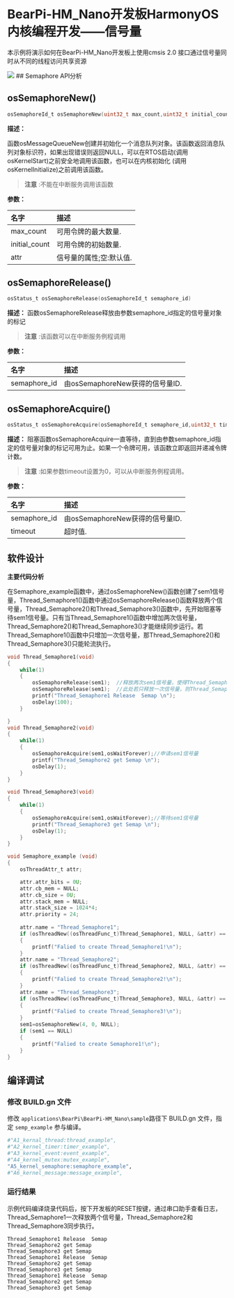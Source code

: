 # BearPi-HM_Nano开发板HarmonyOS内核编程开发——信号量
本示例将演示如何在BearPi-HM_Nano开发板上使用cmsis 2.0 接口通过信号量同时从不同的线程访问共享资源

<img src = "https://gitee.com/bearpi/bearpi-hm_nano/raw/master/applications/BearPi/BearPi-HM_Nano/docs/figures/00_public/BearPi-HM_Nano.png">
## Semaphore API分析

## osSemaphoreNew()

```c
osSemaphoreId_t osSemaphoreNew(uint32_t max_count,uint32_t initial_count,const osSemaphoreAttr_t *attr)
```
**描述：**

函数osMessageQueueNew创建并初始化一个消息队列对象。该函数返回消息队列对象标识符，如果出现错误则返回NULL，可以在RTOS启动(调用 osKernelStart)之前安全地调用该函数，也可以在内核初始化 (调用 osKernelInitialize)之前调用该函数。
> **注意** :不能在中断服务调用该函数


**参数：**

|名字|描述|
|:--|:------| 
| max_count |可用令牌的最大数量.  |
| initial_count |可用令牌的初始数量.  |
| attr |信号量的属性;空:默认值.  |

## osSemaphoreRelease()

```c
osStatus_t osSemaphoreRelease(osSemaphoreId_t semaphore_id)
```
**描述：**
函数osSemaphoreRelease释放由参数semaphore_id指定的信号量对象的标记

> **注意** :该函数可以在中断服务例程调用


**参数：**

|名字|描述|
|:--|:------| 
| semaphore_id | 由osSemaphoreNew获得的信号量ID.  |


## osSemaphoreAcquire()

```c
osStatus_t osSemaphoreAcquire(osSemaphoreId_t semaphore_id,uint32_t timeout)	
```
**描述：**
阻塞函数osSemaphoreAcquire一直等待，直到由参数semaphore_id指定的信号量对象的标记可用为止。如果一个令牌可用，该函数立即返回并递减令牌计数。

> **注意** :如果参数timeout设置为0，可以从中断服务例程调用。


**参数：**

|名字|描述|
|:--|:------| 
| semaphore_id | 由osSemaphoreNew获得的信号量ID.  |
| timeout | 超时值.  |


## 软件设计

**主要代码分析**

在Semaphore_example函数中，通过osSemaphoreNew()函数创建了sem1信号量，Thread_Semaphore1()函数中通过osSemaphoreRelease()函数释放两个信号量，Thread_Semaphore2()和Thread_Semaphore3()函数中，先开始阻塞等待sem1信号量。只有当Thread_Semaphore1()函数中增加两次信号量，Thread_Semaphore2()和Thread_Semaphore3()才能继续同步运行。若Thread_Semaphore1()函数中只增加一次信号量，那Thread_Semaphore2()和Thread_Semaphore3()只能轮流执行。
```c
void Thread_Semaphore1(void)
{
    while(1)
	{
		osSemaphoreRelease(sem1);  //释放两次sem1信号量，使得Thread_Semaphore2和Thread_Semaphore3能同步执行
        osSemaphoreRelease(sem1);  //此处若只释放一次信号量，则Thread_Semaphore2和Thread_Semaphore3会交替运行。
        printf("Thread_Semaphore1 Release  Semap \n");
        osDelay(100);
	}

}
void Thread_Semaphore2(void)
{    
    while(1)
	{
		osSemaphoreAcquire(sem1,osWaitForever);//申请sem1信号量
        printf("Thread_Semaphore2 get Semap \n");
        osDelay(1);
	}
}

void Thread_Semaphore3(void)
{    
    while(1)
	{
		osSemaphoreAcquire(sem1,osWaitForever);//等待sem1信号量
        printf("Thread_Semaphore3 get Semap \n");
        osDelay(1);
	}
}

void Semaphore_example (void)
{ 
    osThreadAttr_t attr;  

    attr.attr_bits = 0U;
    attr.cb_mem = NULL;
    attr.cb_size = 0U;
    attr.stack_mem = NULL;
    attr.stack_size = 1024*4;
    attr.priority = 24;
    
    attr.name = "Thread_Semaphore1";
    if (osThreadNew((osThreadFunc_t)Thread_Semaphore1, NULL, &attr) == NULL) 
    {
        printf("Falied to create Thread_Semaphore1!\n");
    }
    attr.name = "Thread_Semaphore2";
    if (osThreadNew((osThreadFunc_t)Thread_Semaphore2, NULL, &attr) == NULL) 
    {
        printf("Falied to create Thread_Semaphore2!\n");
    }
    attr.name = "Thread_Semaphore3";
    if (osThreadNew((osThreadFunc_t)Thread_Semaphore3, NULL, &attr) == NULL) 
    {
        printf("Falied to create Thread_Semaphore3!\n");
    }
    sem1=osSemaphoreNew(4, 0, NULL);  
    if (sem1 == NULL) 
    {
        printf("Falied to create Semaphore1!\n");
    }
}
```

## 编译调试

### 修改 BUILD.gn 文件

修改 `applications\BearPi\BearPi-HM_Nano\sample`路径下 BUILD.gn 文件，指定 `semp_example` 参与编译。

```r
#"A1_kernal_thread:thread_example",
#"A2_kernel_timer:timer_example",
#"A3_kernel_event:event_example",
#"A4_kernel_mutex:mutex_example",
"A5_kernel_semaphore:semaphore_example",
#"A6_kernel_message:message_example",
```
    


### 运行结果<a name="section18115713118"></a>

示例代码编译烧录代码后，按下开发板的RESET按键，通过串口助手查看日志，Thread_Semaphore1一次释放两个信号量，Thread_Semaphore2和Thread_Semaphore3同步执行。
```
Thread_Semaphore1 Release  Semap 
Thread_Semaphore2 get Semap 
Thread_Semaphore3 get Semap 
Thread_Semaphore1 Release  Semap 
Thread_Semaphore2 get Semap 
Thread_Semaphore3 get Semap 
Thread_Semaphore1 Release  Semap 
Thread_Semaphore2 get Semap 
Thread_Semaphore3 get Semap 
```
